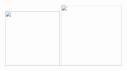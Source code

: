 <div>
  <img height="180em" src="https://github-readme-stats.vercel.app/api?username=R4P0N1KT&show_icons=true&theme=radical"/>
  <img height="200em" src="https://github-readme-stats.vercel.app/api/top-langs/?username=anuraghazra&layout=compact)](https://github.com/anuraghazra/github-readme-stats"/>
</div>
